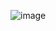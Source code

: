 ![image](https://github.com/johnsontopno/BuliderBootstrap/assets/66691981/c0005cee-6bad-43ce-962b-9c25c29d239a)
